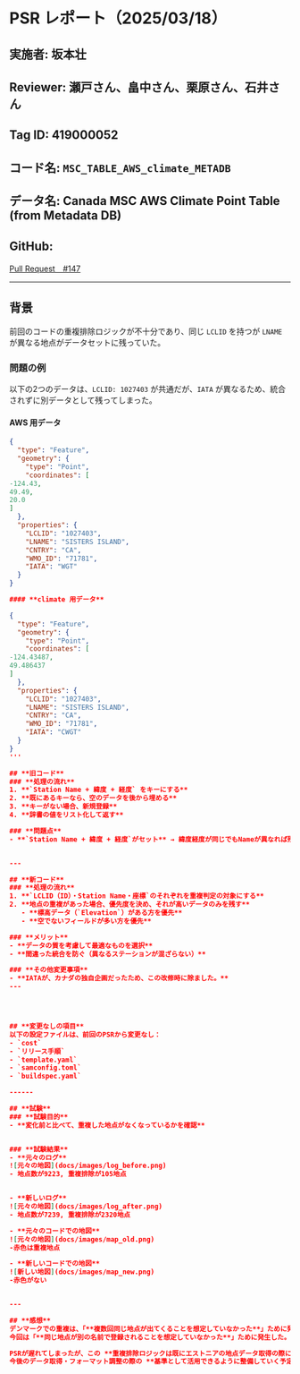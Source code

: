 # **PSR レポート（2025/03/18）**

## **実施者**: 坂本壮  

## **Reviewer**: 瀬戸さん、畠中さん、栗原さん、石井さん

## **Tag ID**: 419000052  

## **コード名**: `MSC_TABLE_AWS_climate_METADB`  

## **データ名**: Canada MSC AWS Climate Point Table (from Metadata DB)  

## **GitHub**:
 [Pull Request　#147](https://github.com/weathernews/wds-obs-master-of-master-db/pull/147)  

---
## **背景**
前回のコードの重複排除ロジックが不十分であり、同じ `LCLID` を持つが `LNAME` が異なる地点がデータセットに残っていた。  

### **問題の例**
以下の2つのデータは、`LCLID: 1027403` が共通だが、`IATA` が異なるため、統合されずに別データとして残ってしまった。

#### **AWS 用データ**
```json
{
  "type": "Feature",
  "geometry": {
    "type": "Point",
    "coordinates": [
-124.43, 
49.49, 
20.0
]
  },
  "properties": {
    "LCLID": "1027403",
    "LNAME": "SISTERS ISLAND",
    "CNTRY": "CA",
    "WMO_ID": "71781",
    "IATA": "WGT"
  }
}

#### **climate 用データ**

{
  "type": "Feature",
  "geometry": {
    "type": "Point",
    "coordinates": [
-124.43487, 
49.486437
]
  },
  "properties": {
    "LCLID": "1027403",
    "LNAME": "SISTERS ISLAND",
    "CNTRY": "CA",
    "WMO_ID": "71781",
    "IATA": "CWGT"
  }
}
'''

## **旧コード**
### **処理の流れ**
1. **`Station Name + 緯度 + 経度` をキーにする**
2. **既にあるキーなら、空のデータを後から埋める**
3. **キーがない場合、新規登録**
4. **辞書の値をリスト化して返す**

### **問題点**
- **`Station Name + 緯度 + 経度`がセット** → 緯度経度が同じでもNameが異なれば残る  


---

## **新コード**
### **処理の流れ**
1. **`LCLID（ID）・Station Name・座標`のそれぞれを重複判定の対象にする**
2. **地点の重複があった場合、優先度を決め、それが高いデータのみを残す**
   - **標高データ（`Elevation`）がある方を優先**
   - **空でないフィールドが多い方を優先**

### **メリット**
- **データの質を考慮して最適なものを選択**  
- **間違った統合を防ぐ（異なるステーションが混ざらない）**

### **その他変更事項**
- **IATAが、カナダの独自企画だったため、この改修時に除ました。**  
---




## **変更なしの項目**
以下の設定ファイルは、前回のPSRから変更なし：
- `cost`
- `リリース手順`
- `template.yaml`
- `samconfig.toml`
- `buildspec.yaml`

------

## **試験**
### **試験目的**
- **変化前と比べて、重複した地点がなくなっているかを確認**


### **試験結果**
- **元々のログ**
![元々の地図](docs/images/log_before.png)
- 地点数が9223, 重複排除が105地点


- **新しいログ**
![元々の地図](docs/images/log_after.png)
- 地点数が7239, 重複排除が2320地点

- **元々のコードでの地図**
![元々の地図](docs/images/map_old.png)
-赤色は重複地点

- **新しいコードでの地図**
![新しい地図](docs/images/map_new.png)
-赤色がない


---

## **感想**
デンマークでの重複は、「**複数回同じ地点が出てくることを想定していなかった**」ために発生したが、  
今回は「**同じ地点が別の名前で登録されることを想定していなかった**」ために発生した。

PSRが遅れてしまったが、この **重複排除ロジックは既にエストニアの地点データ取得の際にも活用** している。  
今後のデータ取得・フォーマット調整の際の **基準として活用できるように整備していく予定** である。
